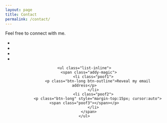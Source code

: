 ```yaml
---
layout: page
title: Contact
permalink: /contact/
---
```

<center>
    <p style="text-align:justify;">Feel free to connect with me.</p>
</center>

<center>
    <ul class="list-inline">
        <li>
            <a href="https://www.instagram.com/zynkh/" target="blank" class="btn-social btn-outline"><i class="fa fa-fw fa-instagram"></i></a>
        </li>
        <li>
            <a href="http://www.linkedin.com/in/mzhill/" target="blank" class="btn-social btn-outline"><i class="fa fa-fw fa-linkedin"></i></a>
        </li>
        <li>
            <a href="https://www.youtube.com/watch?v=StTqXEQ2l-Y" target="blank" class="btn-social btn-outline"><i class="fa fa-fw fa-smile-o"></i></a>
        </li>
        <li>
            <a href="https://www.youtube.com/watch?v=m6ugFcwsgpE" target="blank" class="btn-social btn-outline"><i class="fa fa-fw fa-rocket"></i></a>
        </li>
    </ul>

    <ul class="list-inline">
        <span class="addy-magic">
            <li class="poof1">
                <p class="btn-long btn-outline">Reveal my email address</p>
            </li>
            <li class="poof2">
                <p class="btn-long" style="margin-top:15px; cursor:auto"><span class="poof3"></span></p>
            </li>
        </span>
    </ul>
    
<div><p class="poof"></p></div>

</center>

<script>
    $(document).ready(function() {

        var reveal = function(){
            $('.poof1').fadeOut(300);
            $('.poof3').text("m.zach.hill@gmail.com")
            $('.poof2').delay(300).fadeIn(300);
        };

        $('.addy-magic').on( "click", reveal );

    });
</script>

